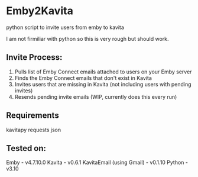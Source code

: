 # Emby2Kavita
python script to invite users from emby to kavita

I am not firmiliar with python so this is very rough but should work.

## Invite Process:
1. Pulls list of Emby Connect emails attached to users on your Emby server
2. Finds the Emby Connect emails that don't exist in Kavita
3. Invites users that are missing in Kavita (not including users with pending invites)
4. Resends pending invite emails (WIP, currently does this every run)

## Requirements
kavitapy
requests
json

## Tested on:
Emby - v4.7.10.0
Kavita - v0.6.1
KavitaEmail (using Gmail) - v0.1.10
Python - v3.10
